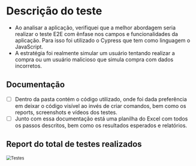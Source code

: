 # Descrição do teste

- Ao analisar a aplicação, verifiquei que a melhor abordagem seria realizar o teste E2E com ênfase nos campos e funcionalidades da aplicação. Para isso foi utilizado o Cypress que tem como linguagem o JavaScript.
- A estratégia foi realmente simular um usuário tentando realizar a compra ou um usuário malicioso que simula compra com dados incorretos.

## Documentação

- [ ] Dentro da pasta contém o código utilizado, onde foi dada preferência em deixar o código visível ao invés de criar comandos, bem como os reports, screenshots e vídeos dos testes.
- [ ] Junto com essa documentação está uma planilha do Excel com todos os passos descritos, bem como os resultados esperados e relatórios.

## Report do total de testes realizados

<img src="https://github.com/dvnmello/Automacao_sem_BDD/tree/main/cypress/report/Testes.jpg" alt="Testes" style="zoom:80%;" />
